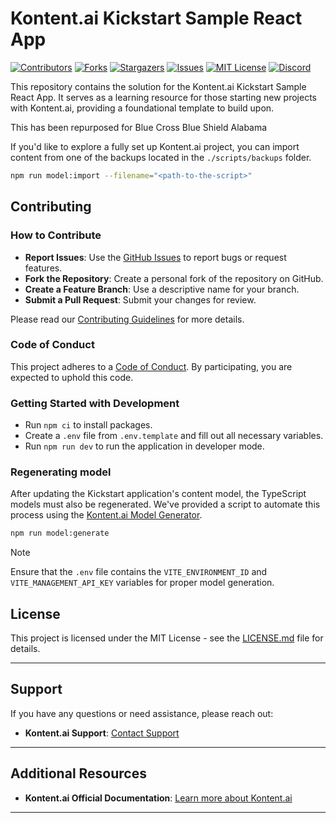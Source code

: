 # Kontent.ai Kickstart Sample React App

[![Contributors][contributors-shield]][contributors-url]
[![Forks][forks-shield]][forks-url]
[![Stargazers][stars-shield]][stars-url]
[![Issues][issues-shield]][issues-url]
[![MIT License][license-shield]][license-url]
[![Discord][discord-shield]][discord-url]

This repository contains the solution for the Kontent.ai Kickstart Sample React App. It serves as a learning resource for those starting new projects with Kontent.ai, providing a foundational template to build upon.

This has been repurposed for Blue Cross Blue Shield Alabama

If you'd like to explore a fully set up Kontent.ai project, you can import content from one of the backups located in the `./scripts/backups` folder.

```bash
npm run model:import --filename="<path-to-the-script>"
```

## Contributing

### How to Contribute

- **Report Issues**: Use the [GitHub Issues](https://github.com/kontent-ai/kickstart-react-app/issues) to report bugs or request features.
- **Fork the Repository**: Create a personal fork of the repository on GitHub.
- **Create a Feature Branch**: Use a descriptive name for your branch.
- **Submit a Pull Request**: Submit your changes for review.

Please read our [Contributing Guidelines](CONTRIBUTING.md) for more details.

### Code of Conduct

This project adheres to a [Code of Conduct](https://github.com/kontent-ai/.github/blob/main/CODE_OF_CONDUCT.md). By participating, you are expected to uphold this code.

### Getting Started with Development

- Run `npm ci` to install packages.
- Create a `.env` file from `.env.template` and fill out all necessary variables.
- Run `npm run dev` to run the application in developer mode.

### Regenerating model
After updating the Kickstart application's content model, the TypeScript models must also be regenerated. We've provided a script to automate this process using the [Kontent.ai Model Generator](https://github.com/kontent-ai/model-generator-js).

```bash
npm run model:generate
```
> [!NOTE]
> Ensure that the `.env` file contains the `VITE_ENVIRONMENT_ID` and `VITE_MANAGEMENT_API_KEY` variables for proper model generation.


## License

This project is licensed under the MIT License - see the [LICENSE.md](LICENSE) file for details.

---

## Support

If you have any questions or need assistance, please reach out:

- **Kontent.ai Support**: [Contact Support](https://kontent.ai/support/)

---

## Additional Resources

- **Kontent.ai Official Documentation**: [Learn more about Kontent.ai](https://kontent.ai/learn/)

---

[contributors-shield]: https://img.shields.io/github/contributors/kontent-ai/kickstart-react-app?style=for-the-badge
[contributors-url]: https://github.com/kontent-ai/kickstart-react-app/graphs/contributors
[forks-shield]: https://img.shields.io/github/forks/kontent-ai/kickstart-react-app.svg?style=for-the-badge
[forks-url]: https://github.com/kontent-ai/kickstart-react-app/network/members
[stars-shield]: https://img.shields.io/github/stars/kontent-ai/kickstart-react-app.svg?style=for-the-badge
[stars-url]: https://github.com/kontent-ai/kickstart-react-app/stargazers
[issues-shield]: https://img.shields.io/github/issues/kontent-ai/kickstart-react-app.svg?style=for-the-badge
[issues-url]: https://github.com/kontent-ai/kickstart-react-app/issues
[license-shield]: https://img.shields.io/github/license/kontent-ai/kickstart-react-app.svg?style=for-the-badge
[license-url]: https://github.com/kontent-ai/kickstart-react-app/blob/master/LICENSE.md
[discord-shield]: https://img.shields.io/discord/821885171984891914?color=%237289DA&label=Kontent.ai%20Discord&logo=discord&style=for-the-badge
[discord-url]: https://discord.com/invite/SKCxwPtevJ

